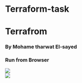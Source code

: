 # Terraform-task
# Terrafrom
<h3>By Mohame tharwat El-sayed</h3>
<h3>Run from Browser</h3>

<div>
<img src="https://user-images.githubusercontent.com/92756055/213341422-4251c1c4-dd5f-49e4-9d17-689573d6e6c4.png"
</div>
 
 
 
<div>
<img src="https://user-images.githubusercontent.com/88733748/213341448-a5f09a83-1391-40b3-b232-9a8e9ceb98e1.png"
</div>

